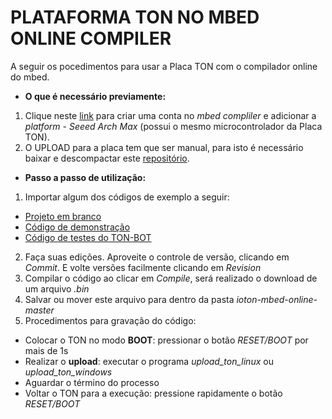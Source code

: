 PLATAFORMA TON NO MBED ONLINE COMPILER
=======================

A seguir os pocedimentos para usar a Placa TON com o compilador online do mbed.

* **O que é necessário previamente:**
1. Clique neste [link](https://developer.mbed.org/platforms/Seeed-Arch-Max/add/) para criar uma conta no *mbed compliler* e adicionar a *platform - Seeed Arch Max* (possui o mesmo microcontrolador da Placa TON).
2. O UPLOAD para a placa tem que ser manual, para isto é necessário baixar e descompactar este [repositório]((https://github.com/iotontech/ioton-mbed-online/archive/master.zip)).


* **Passo a passo de utilização:**
1. Importar algum dos códigos de exemplo a seguir:
  * [Projeto em branco](https://developer.mbed.org/compiler/#import:/teams/IOTON-Technology/code/ton_template/)
  * [Código de demonstração](https://developer.mbed.org/compiler/#import:/teams/IOTON-Technology/code/ton_demo/)
  * [Código de testes do TON-BOT](https://developer.mbed.org/compiler/#import:/teams/IOTON-Technology/code/ton-bot_teste/)
2. Faça suas edições. Aproveite o controle de versão, clicando em *Commit*. E volte versões facilmente clicando em *Revision*
3. Compilar o código ao clicar em *Compile*, será realizado o download de um arquivo *.bin*
4. Salvar ou mover este arquivo para dentro da pasta *ioton-mbed-online-master*
5. Procedimentos para gravação do código:
  * Colocar o TON no modo **BOOT**: pressionar o botão *RESET/BOOT* por mais de 1s
  * Realizar o **upload**: executar o programa *upload_ton_linux* ou *upload_ton_windows*
  * Aguardar o término do processo
  * Voltar o TON para a execução: pressione rapidamente o botão *RESET/BOOT*
